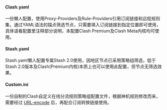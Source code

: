 #### Clash.yaml

一份懒人配置，使用Proxy-Providers及Rule-Providers引用订阅链接和远程规则集，通过YAML语法的描点筛选节点，只需要填入订阅链接到指定位置即可使用，具体请看配置里注释部分说明，本配置Clash Premium及Clash Meta内核均可使用。

#### Stash.yaml

Stash.yaml懒人配置专属Stash 2.0使用，因地区节点已采用策略组筛选，低于Stash 2.0版本及Clash(Premium内核)本质上也可以使用此配置，但节点无筛选效果。

#### Custom.ini

一份自制的Clash自定义在线分流规则策略组配置文件，根据神机规则修改而来，需要经过 [URL-encode](https://www.urlencoder.org/) 后，再配合订阅转换链接使用。


